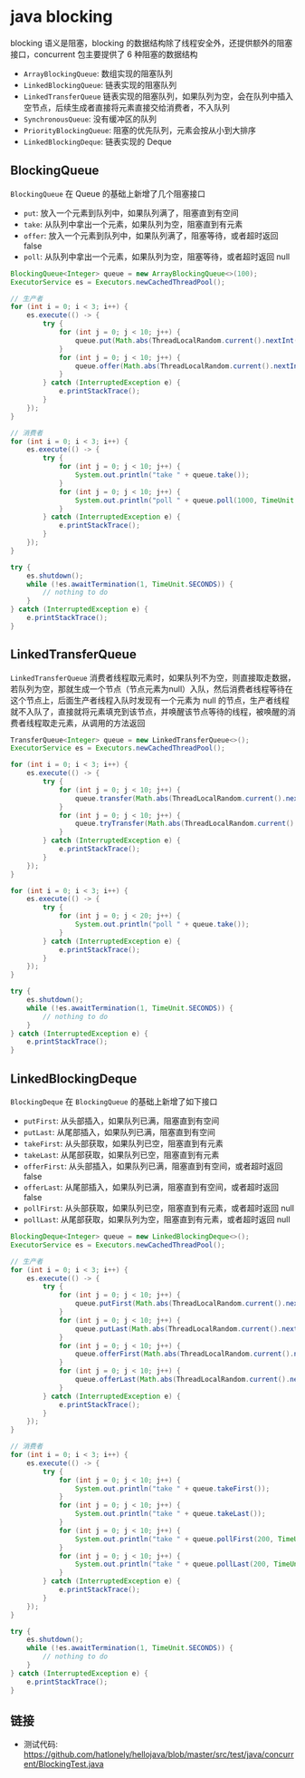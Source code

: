 # java blocking

blocking 语义是阻塞，blocking 的数据结构除了线程安全外，还提供额外的阻塞接口，concurrent 包主要提供了 6 种阻塞的数据结构

- `ArrayBlockingQueue`: 数组实现的阻塞队列
- `LinkedBlockingQueue`: 链表实现的阻塞队列
- `LinkedTransferQueue` 链表实现的阻塞队列，如果队列为空，会在队列中插入空节点，后续生成者直接将元素直接交给消费者，不入队列
- `SynchronousQueue`: 没有缓冲区的队列
- `PriorityBlockingQueue`: 阻塞的优先队列，元素会按从小到大排序
- `LinkedBlockingDeque`: 链表实现的 Deque

## BlockingQueue

`BlockingQueue` 在 Queue 的基础上新增了几个阻塞接口

- `put`: 放入一个元素到队列中，如果队列满了，阻塞直到有空间
- `take`: 从队列中拿出一个元素，如果队列为空，阻塞直到有元素
- `offer`: 放入一个元素到队列中，如果队列满了，阻塞等待，或者超时返回 false
- `poll`: 从队列中拿出一个元素，如果队列为空，阻塞等待，或者超时返回 null

``` java
BlockingQueue<Integer> queue = new ArrayBlockingQueue<>(100);
ExecutorService es = Executors.newCachedThreadPool();

// 生产者
for (int i = 0; i < 3; i++) {
    es.execute(() -> {
        try {
            for (int j = 0; j < 10; j++) {
                queue.put(Math.abs(ThreadLocalRandom.current().nextInt() % 100));
            }
            for (int j = 0; j < 10; j++) {
                queue.offer(Math.abs(ThreadLocalRandom.current().nextInt() % 100), 1000, TimeUnit.MILLISECONDS);
            }
        } catch (InterruptedException e) {
            e.printStackTrace();
        }
    });
}

// 消费者
for (int i = 0; i < 3; i++) {
    es.execute(() -> {
        try {
            for (int j = 0; j < 10; j++) {
                System.out.println("take " + queue.take());
            }
            for (int j = 0; j < 10; j++) {
                System.out.println("poll " + queue.poll(1000, TimeUnit.MILLISECONDS));
            }
        } catch (InterruptedException e) {
            e.printStackTrace();
        }
    });
}

try {
    es.shutdown();
    while (!es.awaitTermination(1, TimeUnit.SECONDS)) {
        // nothing to do
    }
} catch (InterruptedException e) {
    e.printStackTrace();
}
```

## LinkedTransferQueue

`LinkedTransferQueue` 消费者线程取元素时，如果队列不为空，则直接取走数据，若队列为空，那就生成一个节点（节点元素为null）入队，然后消费者线程等待在这个节点上，后面生产者线程入队时发现有一个元素为 null 的节点，生产者线程就不入队了，直接就将元素填充到该节点，并唤醒该节点等待的线程，被唤醒的消费者线程取走元素，从调用的方法返回

``` java
TransferQueue<Integer> queue = new LinkedTransferQueue<>();
ExecutorService es = Executors.newCachedThreadPool();

for (int i = 0; i < 3; i++) {
    es.execute(() -> {
        try {
            for (int j = 0; j < 10; j++) {
                queue.transfer(Math.abs(ThreadLocalRandom.current().nextInt() % 100));
            }
            for (int j = 0; j < 10; j++) {
                queue.tryTransfer(Math.abs(ThreadLocalRandom.current().nextInt() % 100), 1000, TimeUnit.MILLISECONDS);
            }
        } catch (InterruptedException e) {
            e.printStackTrace();
        }
    });
}

for (int i = 0; i < 3; i++) {
    es.execute(() -> {
        try {
            for (int j = 0; j < 20; j++) {
                System.out.println("poll " + queue.take());
            }
        } catch (InterruptedException e) {
            e.printStackTrace();
        }
    });
}

try {
    es.shutdown();
    while (!es.awaitTermination(1, TimeUnit.SECONDS)) {
        // nothing to do
    }
} catch (InterruptedException e) {
    e.printStackTrace();
}
```

## LinkedBlockingDeque

`BlockingDeque` 在 `BlockingQueue` 的基础上新增了如下接口

- `putFirst`: 从头部插入，如果队列已满，阻塞直到有空间
- `putLast`: 从尾部插入，如果队列已满，阻塞直到有空间
- `takeFirst`: 从头部获取，如果队列已空，阻塞直到有元素
- `takeLast`: 从尾部获取，如果队列已空，阻塞直到有元素
- `offerFirst`: 从头部插入，如果队列已满，阻塞直到有空间，或者超时返回 false
- `offerLast`: 从尾部插入，如果队列已满，阻塞直到有空间，或者超时返回 false
- `pollFirst`: 从头部获取，如果队列已空，阻塞直到有元素，或者超时返回 null
- `pollLast`: 从尾部获取，如果队列为空，阻塞直到有元素，或者超时返回 null

``` java
BlockingDeque<Integer> queue = new LinkedBlockingDeque<>();
ExecutorService es = Executors.newCachedThreadPool();

// 生产者
for (int i = 0; i < 3; i++) {
    es.execute(() -> {
        try {
            for (int j = 0; j < 10; j++) {
                queue.putFirst(Math.abs(ThreadLocalRandom.current().nextInt() % 100));
            }
            for (int j = 0; j < 10; j++) {
                queue.putLast(Math.abs(ThreadLocalRandom.current().nextInt() % 100));
            }
            for (int j = 0; j < 10; j++) {
                queue.offerFirst(Math.abs(ThreadLocalRandom.current().nextInt() % 100), 200, TimeUnit.MILLISECONDS);
            }
            for (int j = 0; j < 10; j++) {
                queue.offerLast(Math.abs(ThreadLocalRandom.current().nextInt() % 100), 200, TimeUnit.MILLISECONDS);
            }
        } catch (InterruptedException e) {
            e.printStackTrace();
        }
    });
}

// 消费者
for (int i = 0; i < 3; i++) {
    es.execute(() -> {
        try {
            for (int j = 0; j < 10; j++) {
                System.out.println("take " + queue.takeFirst());
            }
            for (int j = 0; j < 10; j++) {
                System.out.println("take " + queue.takeLast());
            }
            for (int j = 0; j < 10; j++) {
                System.out.println("take " + queue.pollFirst(200, TimeUnit.MILLISECONDS));
            }
            for (int j = 0; j < 10; j++) {
                System.out.println("take " + queue.pollLast(200, TimeUnit.MILLISECONDS));
            }
        } catch (InterruptedException e) {
            e.printStackTrace();
        }
    });
}

try {
    es.shutdown();
    while (!es.awaitTermination(1, TimeUnit.SECONDS)) {
        // nothing to do
    }
} catch (InterruptedException e) {
    e.printStackTrace();
}
```

## 链接

- 测试代码: <https://github.com/hatlonely/hellojava/blob/master/src/test/java/concurrent/BlockingTest.java>

